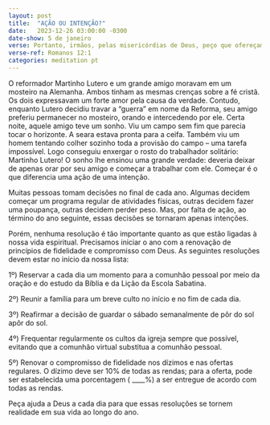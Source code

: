 ```yaml
---
layout: post
title:  "AÇÃO OU INTENÇÃO?"
date:   2023-12-26 03:00:00 -0300
date-show: 5 de janeiro
verse: Portanto, irmãos, pelas misericórdias de Deus, peço que ofereçam o seu corpo como sacrifício vivo, santo e agradável a Deus. Este é o culto racional de vocês.
verse-ref: Romanos 12:1
categories: meditation pt
---
```


O reformador Martinho Lutero e um grande amigo moravam em um mosteiro na Alemanha. Ambos tinham as mesmas crenças sobre a fé cristã. Os dois expressavam um forte amor pela causa da verdade. Contudo, enquanto Lutero decidiu travar a “guerra” em nome da Reforma, seu amigo preferiu permanecer no mosteiro, orando e intercedendo por ele. Certa noite, aquele amigo teve um sonho. Viu um campo sem fim que parecia tocar o horizonte. A seara estava pronta para a ceifa. Também viu um homem tentando colher sozinho toda a provisão do campo – uma tarefa impossível. Logo conseguiu enxergar o rosto do trabalhador solitário: Martinho Lutero! O sonho lhe ensinou uma grande verdade: deveria deixar de apenas orar por seu amigo e começar a trabalhar com ele. Começar é o que diferencia uma ação de uma intenção.

Muitas pessoas tomam decisões no final de cada ano. Algumas decidem começar um programa regular de atividades físicas, outras decidem fazer uma poupança, outras decidem perder peso. Mas, por falta de ação, ao término do ano seguinte, essas decisões se tornaram apenas intenções.

Porém, nenhuma resolução é tão importante quanto as que estão ligadas à nossa vida espiritual. Precisamos iniciar o ano com a renovação de princípios de fidelidade e compromisso com Deus. As seguintes resoluções devem estar no início da nossa lista:

1º) Reservar a cada dia um momento para a comunhão pessoal por meio da oração e do estudo da Bíblia e da Lição da Escola Sabatina.

2º) Reunir a família para um breve culto no início e no fim de cada dia.

3º) Reafirmar a decisão de guardar o sábado semanalmente de pôr do sol apôr do sol.

4º) Frequentar regularmente os cultos da igreja sempre que possível, evitando que a comunhão virtual substitua a comunhão pessoal.

5º) Renovar o compromisso de fidelidade nos dízimos e nas ofertas regulares. O dízimo deve ser 10% de todas as rendas; para a oferta, pode ser estabelecida uma porcentagem ( ____%) a ser entregue de acordo com todas as rendas.

Peça ajuda a Deus a cada dia para que essas resoluções se tornem realidade em sua vida ao longo do ano.
